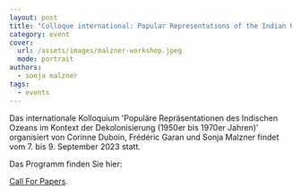 ```yaml
---
layout: post
title: "Colloque international: Popular Representations of the Indian Ocean during the Independence Era (1950s-1970s) 7.-9 September 2023"
category: event
cover:
  url: /assets/images/malzner-workshop.jpeg
  mode: portrait
authors:
  - sonja malzner
tags:
  - events
---
```


Das internationale Kolloquium 'Populäre Repräsentationen des Indischen Ozeans im Kontext der Dekolonisierung (1950er bis 1970er Jahren)' organisiert von Corinne Duboin, Frédéric Garan und Sonja Malzner findet vom 7. bis 9. September 2023 statt.


<!-- more -->

Das Programm finden Sie hier:

[Call For Papers](../../../../assets/pdf/programme-malzner.pdf).
